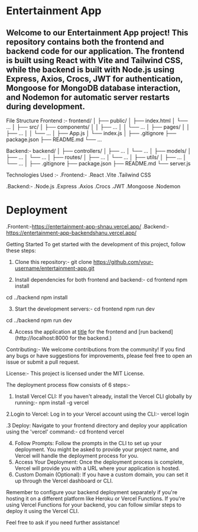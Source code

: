 # Entertainment App
## Welcome to our Entertainment App project! This repository contains both the frontend and backend code for our application. The frontend is built using React with Vite and Tailwind CSS, while the backend is built with Node.js using Express, Axios, Crocs, JWT for authentication, Mongoose for MongoDB database interaction, and Nodemon for automatic server restarts during development.

File Structure
Frontend :-
frontend/
│
├── public/
│   ├── index.html
│   └── ...
│
├── src/
│   ├── components/
│   │   ├── ...
│   │   └── ...
│   ├── pages/
│   │   ├── ...
│   │   └── ...
│   ├── App.js
│   └── index.js
│
├── .gitignore
├── package.json
├── README.md
└── ...

Backend:-
backend/
│
├── controllers/
│   ├── ...
│   └── ...
│
├── models/
│   ├── ...
│   └── ...
│
├── routes/
│   ├── ...
│   └── ...
│
├── utils/
│   ├── ...
│   └── ...
│
├── .gitignore
├── package.json
├── README.md
└── server.js

Technologies Used :-
.Frontend:-
  .React
  .Vite
  .Tailwind CSS

.Backend:-
  .Node.js
  .Express
  .Axios
  .Crocs
  .JWT
  .Mongoose
  .Nodemon

# Deployment
.Frontent:-https://entertainment-app-shnau.vercel.app/
.Backend:-https://entertainment-app-backendshanu.vercel.app/

Getting Started
To get started with the development of this project, follow these steps:

1. Clone this repository:-
git clone https://github.com/your-username/entertainment-app.git

2. Install dependencies for both frontend and backend:-
cd frontend
npm install

cd ../backend
npm install

3. Start the development servers:-
cd frontend
npm run dev

cd ../backend
npm run dev

4. Access the application at [title](http://localhost:5173) for the frontend and [run backend](http://localhost:8000 for the backend.)

Contributing:-
We welcome contributions from the community! If you find any bugs or have suggestions for improvements, please feel free to open an issue or submit a pull request.

License:-
This project is licensed under the MIT License.

The deployment process flow consists of 6 steps:-

1. Install Vercel CLI: If you haven't already, install the Vercel CLI globally by running:-
   npm install -g vercel

2.Login to Vercel: Log in to your Vercel account using the CLI:-
  vercel login

.3 Deploy: Navigate to your frontend directory and deploy your application using the 'vercel' command:-
  cd frontend
  vercel
  
4. Follow Prompts: Follow the prompts in the CLI to set up your deployment. You might be asked to provide your project name, and Vercel will handle the deployment process for you.
5. Access Your Deployment: Once the deployment process is complete, Vercel will provide you with a URL where your application is hosted.
6. Custom Domain (Optional): If you have a custom domain, you can set it up through the Vercel dashboard or CLI.

Remember to configure your backend deployment separately if you're hosting it on a different platform like Heroku or Vercel Functions. If you're using Vercel Functions for your backend, you can follow similar steps to deploy it using the Vercel CLI.

Feel free to ask if you need further assistance!
